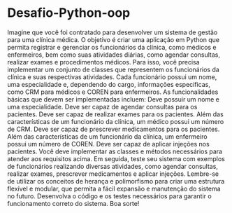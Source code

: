 # Desafio-Python-oop

Imagine que você foi contratado para desenvolver um sistema de gestão para uma clínica médica. O objetivo é criar uma aplicação em Python que permita registrar e gerenciar os funcionários da clínica, como médicos e enfermeiros, bem como suas atividades diárias, como agendar consultas, realizar exames e procedimentos médicos.
Para isso, você precisa implementar um conjunto de classes que representem os funcionários da clínica e suas respectivas atividades. Cada funcionário possui um nome, uma especialidade e, dependendo do cargo, informações específicas, como CRM para médicos e COREN para enfermeiros.
As funcionalidades básicas que devem ser implementadas incluem:
Deve possuir um nome e uma especialidade.
Deve ser capaz de agendar consultas para os pacientes.
Deve ser capaz de realizar exames para os pacientes.
Além das características de um funcionário da clínica, um médico possui um número de CRM.
Deve ser capaz de prescrever medicamentos para os pacientes.
Além das características de um funcionário da clínica, um enfermeiro possui um número de COREN.
Deve ser capaz de aplicar injeções nos pacientes.
Você deve implementar as classes e métodos necessários para atender aos requisitos acima. Em seguida, teste seu sistema com exemplos de funcionários realizando diversas atividades, como agendar consultas, realizar exames, prescrever medicamentos e aplicar injeções.
Lembre-se de utilizar os conceitos de herança e polimorfismo para criar uma estrutura flexível e modular, que permita a fácil expansão e manutenção do sistema no futuro.
Desenvolva o código e os testes necessários para garantir o funcionamento correto do sistema. Boa sorte!
